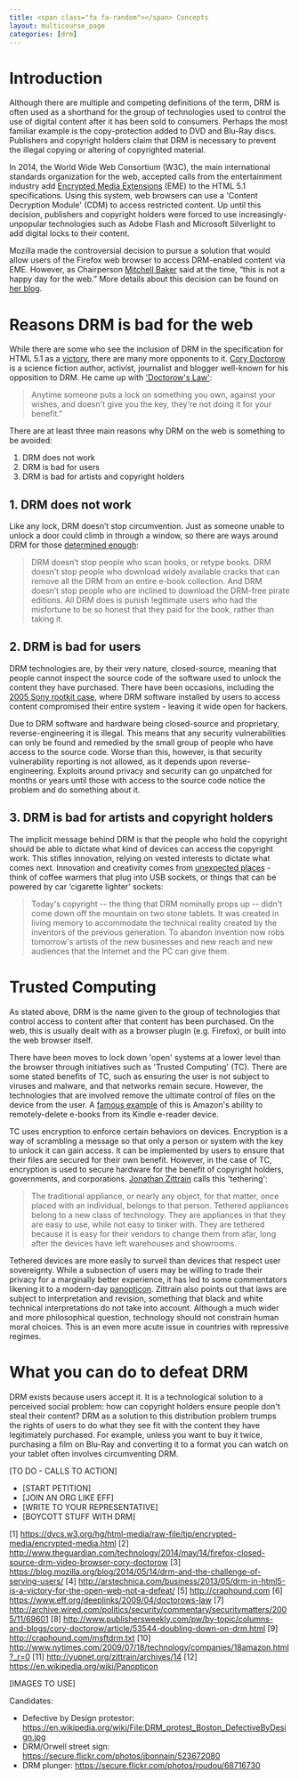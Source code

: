 ```yaml
---
title: <span class="fa fa-random"></span> Concepts
layout: multicourse_page
categories: [drm]
---
```


# Introduction
Although there are multiple and competing definitions of the term, DRM is often used as a shorthand for the group of technologies used to control the use of digital content after it has been sold to consumers. Perhaps the most familiar example is the copy-protection added to DVD and Blu-Ray discs. Publishers and copyright holders claim that DRM is necessary to prevent the illegal copying or altering of copyrighted material. 

In 2014, the World Wide Web Consortium (W3C), the main international standards organization for the web, accepted calls from the entertainment industry add [Encrypted Media Extensions](https://dvcs.w3.org/hg/html-media/raw-file/tip/encrypted-media/encrypted-media.html) (EME) to the HTML 5.1 specifications. Using this system, web browsers can use a 'Content Decryption Module' (CDM) to access restricted content. Up until this decision, publishers and copyright holders were forced to use increasingly-unpopular technologies such as Adobe Flash and Microsoft Silverlight to add digital locks to their content. 

Mozilla made the controversial decision to pursue a solution that would allow users of the Firefox web browser to access DRM-enabled content via EME. However, as Chairperson [Mitchell Baker](http://www.theguardian.com/technology/2014/may/14/firefox-closed-source-drm-video-browser-cory-doctorow) said at the time, “this is not a happy day for the web.” More details about this decision can be found on [her blog](https://blog.mozilla.org/blog/2014/05/14/drm-and-the-challenge-of-serving-users/
).

# Reasons DRM is bad for the web
While there are some who see the inclusion of DRM in the specification for HTML 5.1 as a [victory](http://arstechnica.com/business/2013/05/drm-in-html5-is-a-victory-for-the-open-web-not-a-defeat/), there are many more opponents to it. [Cory Doctorow](http://craphound.com) is a science fiction author, activist, journalist and blogger well-known for his opposition to DRM. He came up with ['Doctorow's Law'](https://www.eff.org/deeplinks/2009/04/doctorows-law):

> Anytime someone puts a lock on something you own, against your wishes, and doesn't give you the key, they're not doing it for your benefit."

There are at least three main reasons why DRM on the web is something to be avoided:

1. DRM does not work
2. DRM is bad for users
3. DRM is bad for artists and copyright holders

## 1. DRM does not work
Like any lock, DRM doesn’t stop circumvention. Just as someone unable to unlock a door could climb in through a window, so there are ways around DRM for those [determined enough](http://archive.wired.com/politics/security/commentary/securitymatters/2005/11/69601):

> DRM  doesn’t stop people who scan books, or retype books. DRM doesn’t stop people who download widely available cracks that can remove all the  DRM  from an entire e-book collection. And DRM doesn’t stop people who  are  inclined to download the DRM-free pirate editions. All DRM does is punish legitimate users who had the misfortune to be so honest that they  paid for the book, rather than taking it.


## 2. DRM is bad for users
DRM technologies are, by their very nature, closed-source, meaning that people cannot inspect the source code of the software used to unlock the content they have purchased. There have been occasions, including the [2005 Sony rootkit case](http://www.publishersweekly.com/pw/by-topic/columns-and-blogs/cory-doctorow/article/53544-doubling-down-on-drm.html), where DRM software installed by users to  access content compromised their entire system - leaving it wide open for hackers.

Due to DRM software and hardware being closed-source and proprietary, reverse-engineering it is illegal. This means that any security vulnerabilities can only be found and remedied by the small group of people who have access to the source code. Worse than this, however, is that security vulnerability reporting is not allowed, as it depends upon reverse-engineering. Exploits around privacy and security can go unpatched for months or years until those with access to the source code notice the problem and do something about it.

## 3. DRM is bad for artists and copyright holders
The implicit message behind DRM is that the people who hold the copyright should be able to dictate what kind of devices can access the copyright work. This stifles innovation, relying on vested interests to dictate what comes next. Innovation and creativity comes from [unexpected places](http://craphound.com/msftdrm.txt) - think of coffee warmers that plug into USB sockets, or things that can be powered by car ‘cigarette lighter’ sockets:
 
> Today's copyright -- the thing that DRM nominally props up -- didn't come down off the mountain on two stone tablets. It was created in living memory to accommodate the technical reality created by the inventors of the previous generation. To abandon invention now robs tomorrow's artists of the new businesses and new reach and new audiences that the Internet and the PC can give them.


# Trusted Computing
As stated above, DRM is the name given to the group of technologies that control access to content after that content has been purchased. On the web, this is usually dealt with as a browser plugin (e.g. Firefox), or built into the web browser itself. 

There have been moves to lock down 'open' systems at a lower level than the browser through initiatives such as 'Trusted Computing' (TC). There are some stated benefits of TC, such as ensuring the user is not subject to viruses and malware, and that networks remain secure. However, the technologies that are involved remove the ultimate control of files on the device  from the user. A [famous example](http://www.nytimes.com/2009/07/18/technology/companies/18amazon.html?_r=0) of this is Amazon's ability to remotely-delete e-books from its Kindle e-reader device.

TC uses encryption to enforce certain behaviors on devices. Encryption is a way of scrambling a message so that only a person or system with the key to unlock it can gain access. It can be implemented by users to ensure that their files are secured for their own benefit. However, in the case of TC, encryption is used to secure hardware for the benefit of copyright holders, governments, and corporations. [Jonathan Zittrain](http://yupnet.org/zittrain/archives/14) calls this 'tethering':

> The traditional appliance, or nearly any object, for that matter, once placed with an individual, belongs to that person. Tethered appliances  belong to a new class of technology. They are appliances in that they are easy to use, while not easy to tinker with. They are tethered because it is easy for their vendors to change them from afar, long after the devices have left warehouses and showrooms.

Tethered devices are more easily to surveil than devices that respect user sovereignty. While a subsection of users may be willing to trade their privacy for a marginally better experience, it has led to some commentators likening it to a modern-day [panopticon](https://en.wikipedia.org/wiki/Panopticon). Zittrain also points out that laws are subject to interpretation and revision, something that black and white technical interpretations do not take into account. Although a much wider and more philosophical question, technology should not constrain human moral choices. This is an even more acute issue in countries with repressive regimes.

# What you can do to defeat DRM
DRM exists because users accept it. It is a technological solution to a perceived social problem: how can copyright holders ensure people don't steal their content? DRM as a solution to this distribution problem trumps the rights of users to do what they see fit with the content they have legitimately purchased. For example, unless you want to buy it twice, purchasing a film on Blu-Ray and converting it to a format you can watch on your tablet often involves circumventing DRM.


[TO DO - CALLS TO ACTION]

* [START PETITION]
* [JOIN AN ORG LIKE EFF]
* [WRITE TO YOUR REPRESENTATIVE]
* [BOYCOTT STUFF WITH DRM]

[1] https://dvcs.w3.org/hg/html-media/raw-file/tip/encrypted-media/encrypted-media.html
[2] http://www.theguardian.com/technology/2014/may/14/firefox-closed-source-drm-video-browser-cory-doctorow
[3] https://blog.mozilla.org/blog/2014/05/14/drm-and-the-challenge-of-serving-users/
[4] http://arstechnica.com/business/2013/05/drm-in-html5-is-a-victory-for-the-open-web-not-a-defeat/
[5] http://craphound.com
[6] https://www.eff.org/deeplinks/2009/04/doctorows-law
[7] http://archive.wired.com/politics/security/commentary/securitymatters/2005/11/69601
[8] http://www.publishersweekly.com/pw/by-topic/columns-and-blogs/cory-doctorow/article/53544-doubling-down-on-drm.html
[9] http://craphound.com/msftdrm.txt 
[10] http://www.nytimes.com/2009/07/18/technology/companies/18amazon.html?_r=0
[11] http://yupnet.org/zittrain/archives/14
[12] https://en.wikipedia.org/wiki/Panopticon


[IMAGES TO USE]

Candidates:

* Defective by Design protestor: https://en.wikipedia.org/wiki/File:DRM_protest_Boston_DefectiveByDesign.jpg
* DRM/Orwell street sign: https://secure.flickr.com/photos/jbonnain/523672080
* DRM plunger: https://secure.flickr.com/photos/roudou/68716730



